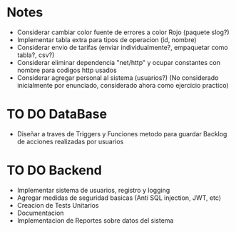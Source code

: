# Notes
- Considerar cambiar color fuente de errores a color Rojo (paquete slog?)
- Implementar tabla extra para tipos de operacion (id, nombre)
- Considerar envio de tarifas (enviar individualmente?, empaquetar como tabla?, csv?)
- Considerar eliminar dependencia "net/http" y ocupar constantes con nombre para codigos http usados
- Considerar agregar personal al sistema (usuarios?) (No considerado inicialmente por
enunciado, considerado ahora como ejercicio practico)


# TO DO DataBase
- Diseñar a traves de Triggers y Funciones metodo para guardar Backlog de
  acciones realizadas por usuarios


# TO DO Backend
- Implementar sistema de usuarios, registro y logging
- Agregar medidas de seguridad basicas (Anti SQL injection, JWT, etc)
- Creacion de Tests Unitarios
- Documentacion
- Implementacion de Reportes sobre datos del sistema